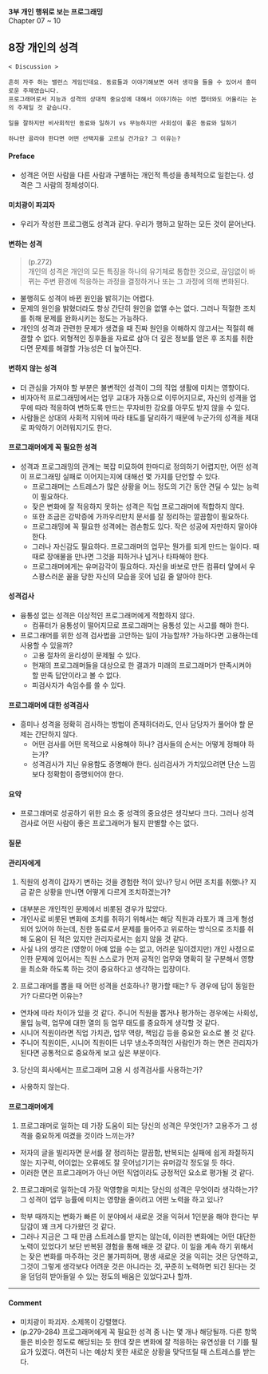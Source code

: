**3부 개인 행위로 보는 프로그래밍**<br/>
Chapter 07 ~ 10

## 8장 개인의 성격

```
< Discussion >

흔히 자주 하는 밸런스 게임인데요. 동료들과 이야기해보면 여러 생각을 들을 수 있어서 흥미로운 주제였습니다.
프로그래머로서 지능과 성격의 상대적 중요성에 대해서 이야기하는 이번 챕터와도 어울리는 논의 주제일 것 같습니다.

일을 잘하지만 비사회적인 동료와 일하기 vs 무능하지만 사회성이 좋은 동료와 일하기

하나만 골라야 한다면 어떤 선택지를 고르실 건가요? 그 이유는?
```

#### Preface

- 성격은 어떤 사람을 다른 사람과 구별하는 개인적 특성을 총체적으로 일컫는다. 성격은 그 사람의 정체성이다.

#### 미치광이 파괴자

- 우리가 작성한 프로그램도 성격과 같다. 우리가 행하고 말하는 모든 것이 묻어난다.

#### 변하는 성격

> (p.272)<br/>
> 개인의 성격은 개인의 모든 특징을 하나의 유기체로 통합한 것으로, 끊임없이 바뀌는 주변 환경에 적응하는 과정을 결정하거나 또는 그 과정에 의해 변화된다.

- 불행히도 성격이 바뀐 원인을 밝히기는 어렵다.
- 문제의 원인을 밝혔더라도 항상 간단히 원인을 없앨 수는 없다. 그러나 적절한 조치를 취해 문제를 완화시키는 정도는 가능하다.
- 개인의 성격과 관련한 문제가 생겼을 때 진짜 원인을 이해하지 않고서는 적절히 해결할 수 없다. 외형적인 징후들을 자료로 삼아 더 깊은 정보를 얻은 후 조치를 취한다면 문제를 해결할 가능성은 더 높아진다.

#### 변하지 않는 성격

- 더 관심을 가져야 할 부분은 불변적인 성격이 그의 직업 생활에 미치는 영향이다.
- 비자아적 프로그래밍에서는 업무 교대가 자동으로 이루어지므로, 자신의 성격을 업무에 따라 적응하여 변하도록 만드는 무자비한 강요를 아무도 받지 않을 수 있다.
- 사람들은 상대의 사회적 지위에 따라 태도를 달리하기 때문에 누군가의 성격을 제대로 파악하기 어려워지기도 한다.

#### 프로그래머에게 꼭 필요한 성격

- 성격과 프로그래밍의 관계는 복잡 미묘하여 한마디로 정의하기 어렵지만, 어떤 성격이 프로그래밍 실패로 이어지는지에 대해선 몇 가지를 단언할 수 있다.
  - 프로그래머는 스트레스가 많은 상황을 어느 정도의 기간 동안 견딜 수 있는 능력이 필요하다.
  - 잦은 변화에 잘 적응하지 못하는 성격은 직업 프로그래머에 적합하지 않다.
  - 또한 조금은 강박증에 가까우리만치 문서를 잘 정리하는 깔끔함이 필요하다.
  - 프로그래밍에 꼭 필요한 성격에는 겸손함도 있다. 작은 성공에 자만하지 말아야 한다.
  - 그러나 자신감도 필요하다. 프로그래머의 업무는 뭔가를 되게 만드는 일이다. 때때로 장애물을 만나면 그것을 피하거나 넘거나 타파해야 한다.
  - 프로그래머에게는 유머감각이 필요하다. 자신을 바보로 만든 컴퓨터 앞에서 우스꽝스러운 꼴을 당한 자신의 모습을 웃어 넘길 줄 알아야 한다.

#### 성격검사

- 융통성 없는 성격은 이상적인 프로그래머에게 적합하지 않다.
  - 컴퓨터가 융통성이 떨어지므로 프로그래머는 융통성 있는 사고를 해야 한다.
- 프로그래머를 위한 성격 검사법을 고안하는 일이 가능할까? 가능하다면 고용하는데 사용할 수 있을까?
  - 고용 절차의 윤리성이 문제될 수 있다.
  - 현재의 프로그래머들을 대상으로 한 결과가 미래의 프로그래머가 만족시켜야 할 만족 답안이라고 볼 수 없다.
  - 피검사자가 속임수를 쓸 수 있다.

#### 프로그래머에 대한 성격검사

- 흥미나 성격을 정확히 검사하는 방법이 존재하더라도, 인사 담당자가 풀어야 할 문제는 간단하지 않다.
  - 어떤 검사를 어떤 목적으로 사용해야 하나? 검사들의 순서는 어떻게 정해야 하는가?
  - 성격검사가 지닌 유용함도 증명해야 한다. 심리검사가 가치있으려면 단순 느낌보다 정확함이 증명되어야 한다.

#### 요약

- 프로그래머로 성공하기 위한 요소 중 성격의 중요성은 생각보다 크다. 그러나 성격검사로 어떤 사람이 좋은 프로그래머가 될지 판별할 수는 없다.

#### 질문

#### 관리자에게

1. 직원의 성격이 갑자기 변하는 것을 경험한 적이 있나? 당시 어떤 조치를 취했나? 지금 같은 상황을 만나면 어떻게 다르게 조치하겠는가?

- 대부분은 개인적인 문제에서 비롯된 경우가 많았다.
- 개인사로 비롯된 변화에 조치를 취하기 위해서는 해당 직원과 라포가 꽤 크게 형성되어 있어야 하는데, 친한 동료로서 문제를 들어주고 위로하는 방식으로 조치를 취해 도움이 된 적은 있지만 관리자로서는 쉽지 않을 것 같다.
- 사실 나의 생각은 (영향이 아예 없을 수는 없고, 어려운 일이겠지만) 개인 사정으로 인한 문제에 있어서는 직원 스스로가 먼저 공적인 업무와 명확히 잘 구분해서 영향을 최소화 하도록 하는 것이 중요하다고 생각하는 입장이다.

2. 프로그래머를 뽑을 때 어떤 성격을 선호하나? 평가할 때는? 두 경우에 답이 동일한가? 다르다면 이유는?

- 연차에 따라 차이가 있을 것 같다. 주니어 직원을 뽑거나 평가하는 경우에는 사회성, 몰입 능력, 업무에 대한 열의 등 업무 태도를 중요하게 생각할 것 같다.
- 시니어 직원이라면 직업 가치관, 업무 역량, 책임감 등을 중요한 요소로 볼 것 같다.
- 주니어 직원이든, 시니어 직원이든 너무 냉소주의적인 사람인가 하는 면은 관리자가 된다면 공통적으로 중요하게 보고 싶은 부분이다.

3. 당신의 회사에서는 프로그래머 고용 시 성격검사를 사용하는가?

- 사용하지 않는다.

#### 프로그래머에게

1. 프로그래머로 일하는 데 가장 도움이 되는 당신의 성격은 무엇인가? 고용주가 그 성격을 중요하게 여겼을 것이라 느끼는가?

- 저자의 글을 빌리자면 문서를 잘 정리하는 깔끔함, 반복되는 실패에 쉽게 좌절하지 않는 지구력, 어이없는 오류에도 잘 웃어넘기기는 유머감각 정도일 듯 하다.
- 이러한 면은 프로그래머가 아닌 어떤 직업이라도 긍정적인 요소로 평가될 것 같다.

2. 프로그래머로 일하는데 가장 악영향을 미치는 당신의 성격은 무엇이라 생각하는가? 그 성격이 업무 능률에 미치는 영향을 줄이려고 어떤 노력을 하고 있나?

- 학부 때까지는 변화가 빠른 이 분야에서 새로운 것을 익혀서 1인분을 해야 한다는 부담감이 꽤 크게 다가왔던 것 같다.
- 그러나 지금은 그 때 만큼 스트레스를 받지는 않는데, 이러한 변화에는 어떤 대단한 노력이 있었다기 보단 반복된 경험을 통해 배운 것 같다. 이 일을 계속 하기 위해서는 잦은 변화를 마주하는 것은 불가피하며, 평생 새로운 것을 익히는 것은 당연하고, 그것이 그렇게 생각보다 어려운 것은 아니라는 것, 꾸준히 노력하면 되긴 된다는 것을 덤덤히 받아들일 수 있는 정도의 배움은 있었다고나 할까.

---

#### Comment

- 미치광이 파괴자. 소제목이 강렬했다.
- (p.279-284) 프로그래머에게 꼭 필요한 성격 중 나는 몇 개나 해당될까. 다른 항목들은 비슷한 정도로 해당되는 듯 한데 잦은 변화에 잘 적응하는 유연성을 더 기를 필요가 있겠다. 여전히 나는 예상치 못한 새로운 상황을 맞닥뜨릴 때 스트레스를 받는다.
